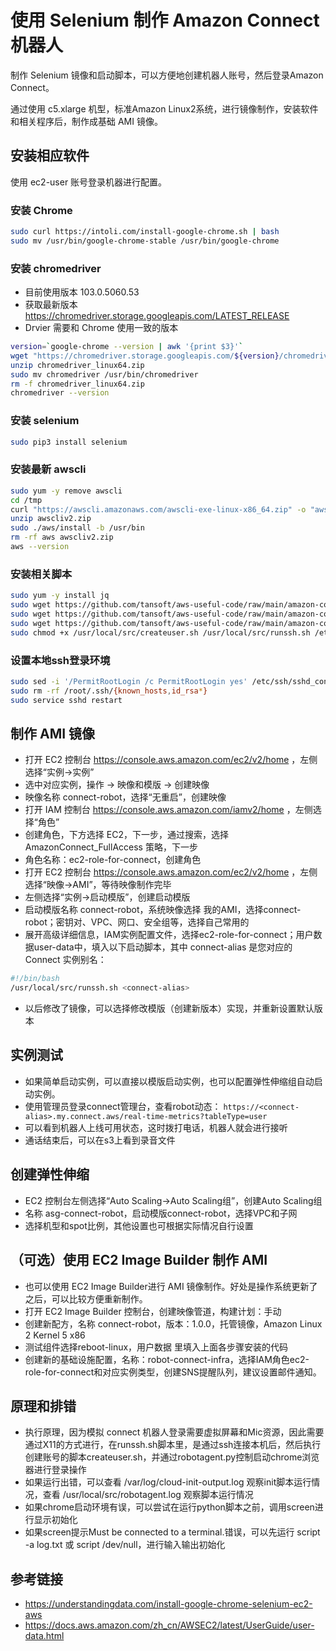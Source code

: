 # 使用 Selenium 制作 Amazon Connect 机器人

制作 Selenium 镜像和启动脚本，可以方便地创建机器人账号，然后登录Amazon Connect。

通过使用 c5.xlarge 机型，标准Amazon Linux2系统，进行镜像制作，安装软件和相关程序后，制作成基础 AMI 镜像。

## 安装相应软件

使用 ec2-user 账号登录机器进行配置。

### 安装 Chrome

```bash
sudo curl https://intoli.com/install-google-chrome.sh | bash
sudo mv /usr/bin/google-chrome-stable /usr/bin/google-chrome
```

### 安装 chromedriver

* 目前使用版本 103.0.5060.53
* 获取最新版本 https://chromedriver.storage.googleapis.com/LATEST_RELEASE
* Drvier 需要和 Chrome 使用一致的版本

```bash
version=`google-chrome --version | awk '{print $3}'`
wget "https://chromedriver.storage.googleapis.com/${version}/chromedriver_linux64.zip"
unzip chromedriver_linux64.zip
sudo mv chromedriver /usr/bin/chromedriver
rm -f chromedriver_linux64.zip
chromedriver --version
```

### 安装 selenium

```bash
sudo pip3 install selenium
```

### 安装最新 awscli

```bash
sudo yum -y remove awscli
cd /tmp
curl "https://awscli.amazonaws.com/awscli-exe-linux-x86_64.zip" -o "awscliv2.zip"
unzip awscliv2.zip
sudo ./aws/install -b /usr/bin
rm -rf aws awscliv2.zip
aws --version
```

### 安装相关脚本

```bash
sudo yum -y install jq
sudo wget https://github.com/tansoft/aws-useful-code/raw/main/amazon-connect-robot-agent/createuser.sh -O /usr/local/src/createuser.sh
sudo wget https://github.com/tansoft/aws-useful-code/raw/main/amazon-connect-robot-agent/robotagent.py -O /usr/local/src/robotagent.py
sudo wget https://github.com/tansoft/aws-useful-code/raw/main/amazon-connect-robot-agent/runssh.sh -O /usr/local/src/runssh.sh
sudo chmod +x /usr/local/src/createuser.sh /usr/local/src/runssh.sh /etc/rc.d/rc.local
```

### 设置本地ssh登录环境

```bash
sudo sed -i '/PermitRootLogin /c PermitRootLogin yes' /etc/ssh/sshd_config
sudo rm -rf /root/.ssh/{known_hosts,id_rsa*}
sudo service sshd restart
```

## 制作 AMI 镜像

* 打开 EC2 控制台 https://console.aws.amazon.com/ec2/v2/home ，左侧选择“实例->实例”
* 选中对应实例，操作 -> 映像和模版 -> 创建映像
* 映像名称 connect-robot，选择“无重启”，创建映像
* 打开 IAM 控制台 https://console.aws.amazon.com/iamv2/home ，左侧选择“角色”
* 创建角色，下方选择 EC2，下一步，通过搜索，选择 AmazonConnect_FullAccess 策略，下一步
* 角色名称：ec2-role-for-connect，创建角色
* 打开 EC2 控制台 https://console.aws.amazon.com/ec2/v2/home ，左侧选择“映像->AMI”，等待映像制作完毕
* 左侧选择“实例->启动模版”，创建启动模版
* 启动模版名称 connect-robot，系统映像选择 我的AMI，选择connect-robot；密钥对、VPC、网口、安全组等，选择自己常用的
* 展开高级详细信息，IAM实例配置文件，选择ec2-role-for-connect；用户数据user-data中，填入以下启动脚本，其中 connect-alias 是您对应的 Connect 实例别名：

```bash
#!/bin/bash
/usr/local/src/runssh.sh <connect-alias>
```

* 以后修改了镜像，可以选择修改模版（创建新版本）实现，并重新设置默认版本

## 实例测试

* 如果简单启动实例，可以直接以模版启动实例，也可以配置弹性伸缩组自动启动实例。
* 使用管理员登录connect管理台，查看robot动态： ```https://<connect-alias>.my.connect.aws/real-time-metrics?tableType=user```
* 可以看到机器人上线可用状态，这时拨打电话，机器人就会进行接听
* 通话结束后，可以在s3上看到录音文件

## 创建弹性伸缩

* EC2 控制台左侧选择“Auto Scaling->Auto Scaling组”，创建Auto Scaling组
* 名称 asg-connect-robot，启动模版connect-robot，选择VPC和子网
* 选择机型和spot比例，其他设置也可根据实际情况自行设置

## （可选）使用 EC2 Image Builder 制作 AMI

* 也可以使用 EC2 Image Builder进行 AMI 镜像制作。好处是操作系统更新了之后，可以比较方便重新制作。
* 打开 EC2 Image Builder 控制台，创建映像管道，构建计划：手动
* 创建新配方，名称 connect-robot，版本：1.0.0，托管镜像，Amazon Linux 2 Kernel 5 x86
* 测试组件选择reboot-linux，用户数据 里填入上面各步骤安装的代码
* 创建新的基础设施配置，名称：robot-connect-infra，选择IAM角色ec2-role-for-connect和对应实例类型，创建SNS提醒队列，建议设置邮件通知。

## 原理和排错

* 执行原理，因为模拟 connect 机器人登录需要虚拟屏幕和Mic资源，因此需要通过X11的方式进行，在runssh.sh脚本里，是通过ssh连接本机后，然后执行创建账号的脚本createuser.sh，并通过robotagent.py控制启动chrome浏览器进行登录操作
* 如果运行出错，可以查看 /var/log/cloud-init-output.log 观察init脚本运行情况，查看 /usr/local/src/robotagent.log 观察脚本运行情况
* 如果chrome启动环境有误，可以尝试在运行python脚本之前，调用screen进行显示初始化
* 如果screen提示Must be connected to a terminal.错误，可以先运行 script -a log.txt 或 script /dev/null，进行输入输出初始化

## 参考链接

* https://understandingdata.com/install-google-chrome-selenium-ec2-aws
* https://docs.aws.amazon.com/zh_cn/AWSEC2/latest/UserGuide/user-data.html
